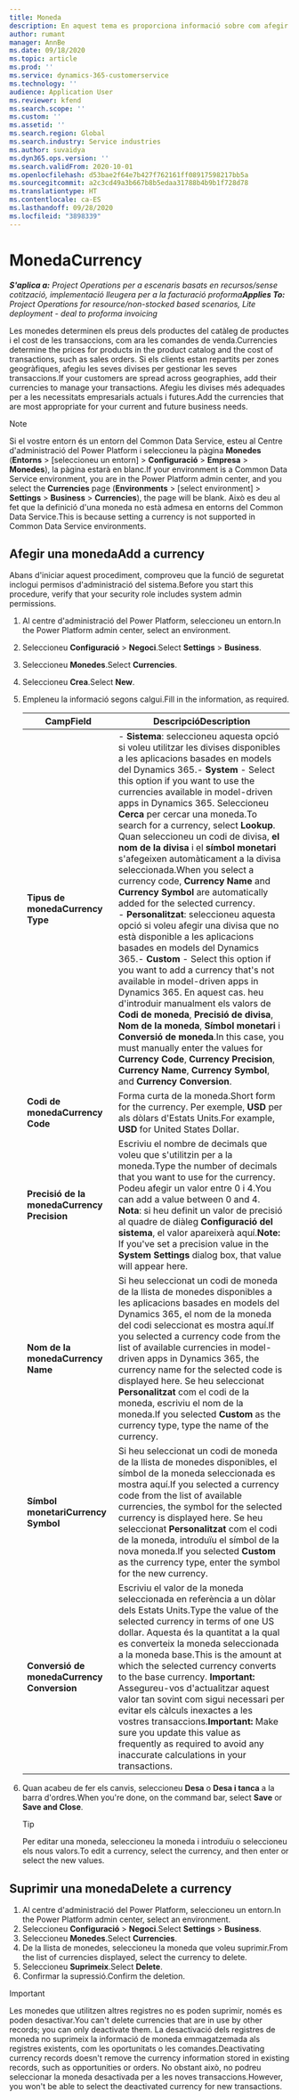 ```yaml
---
title: Moneda
description: En aquest tema es proporciona informació sobre com afegir i suprimir els tipus de moneda al Project Operations.
author: rumant
manager: AnnBe
ms.date: 09/18/2020
ms.topic: article
ms.prod: ''
ms.service: dynamics-365-customerservice
ms.technology: ''
audience: Application User
ms.reviewer: kfend
ms.search.scope: ''
ms.custom: ''
ms.assetid: ''
ms.search.region: Global
ms.search.industry: Service industries
ms.author: suvaidya
ms.dyn365.ops.version: ''
ms.search.validFrom: 2020-10-01
ms.openlocfilehash: d53bae2f64e7b427f762161ff08917598217bb5a
ms.sourcegitcommit: a2c3cd49a3b667b8b5edaa31788b4b9b1f728d78
ms.translationtype: HT
ms.contentlocale: ca-ES
ms.lasthandoff: 09/28/2020
ms.locfileid: "3898339"
---
```

# <a name="currency"></a><span data-ttu-id="fed5b-103">Moneda</span><span class="sxs-lookup"><span data-stu-id="fed5b-103">Currency</span></span>

<span data-ttu-id="fed5b-104">_**S'aplica a:** Project Operations per a escenaris basats en recursos/sense cotització, implementació lleugera per a la facturació proforma_</span><span class="sxs-lookup"><span data-stu-id="fed5b-104">_**Applies To:** Project Operations for resource/non-stocked based scenarios, Lite deployment - deal to proforma invoicing_</span></span>

<span data-ttu-id="fed5b-105">Les monedes determinen els preus dels productes del catàleg de productes i el cost de les transaccions, com ara les comandes de venda.</span><span class="sxs-lookup"><span data-stu-id="fed5b-105">Currencies determine the prices for products in the product catalog and the cost of transactions, such as sales orders.</span></span> <span data-ttu-id="fed5b-106">Si els clients estan repartits per zones geogràfiques, afegiu les seves divises per gestionar les seves transaccions.</span><span class="sxs-lookup"><span data-stu-id="fed5b-106">If your customers are spread across geographies, add their currencies to manage your transactions.</span></span> <span data-ttu-id="fed5b-107">Afegiu les divises més adequades per a les necessitats empresarials actuals i futures.</span><span class="sxs-lookup"><span data-stu-id="fed5b-107">Add the currencies that are most appropriate for your current and future business needs.</span></span>  

> [!NOTE]
> <span data-ttu-id="fed5b-108">Si el vostre entorn és un entorn del Common Data Service, esteu al Centre d'administració del Power Platform i seleccioneu la pàgina **Monedes** (**Entorns** > [seleccioneu un entorn] > **Configuració** > **Empresa** > **Monedes**), la pàgina estarà en blanc.</span><span class="sxs-lookup"><span data-stu-id="fed5b-108">If your environment is a Common Data Service environment, you are in the Power Platform admin center, and you select the **Currencies** page (**Environments** > [select environment] > **Settings** > **Business** > **Currencies**), the page will be blank.</span></span> <span data-ttu-id="fed5b-109">Això es deu al fet que la definició d'una moneda no està admesa en entorns del Common Data Service.</span><span class="sxs-lookup"><span data-stu-id="fed5b-109">This is because setting a currency is not supported in Common Data Service environments.</span></span>

## <a name="add-a-currency"></a><span data-ttu-id="fed5b-110">Afegir una moneda</span><span class="sxs-lookup"><span data-stu-id="fed5b-110">Add a currency</span></span>  
<span data-ttu-id="fed5b-111">Abans d'iniciar aquest procediment, comproveu que la funció de seguretat inclogui permisos d'administració del sistema.</span><span class="sxs-lookup"><span data-stu-id="fed5b-111">Before you start this procedure, verify that your security role includes system admin permissions.</span></span> 

1. <span data-ttu-id="fed5b-112">Al centre d'administració del Power Platform, seleccioneu un entorn.</span><span class="sxs-lookup"><span data-stu-id="fed5b-112">In the Power Platform admin center, select an environment.</span></span> 
2. <span data-ttu-id="fed5b-113">Seleccioneu **Configuració** > **Negoci**.</span><span class="sxs-lookup"><span data-stu-id="fed5b-113">Select **Settings** > **Business**.</span></span>
3. <span data-ttu-id="fed5b-114">Seleccioneu **Monedes**.</span><span class="sxs-lookup"><span data-stu-id="fed5b-114">Select **Currencies**.</span></span>  
4. <span data-ttu-id="fed5b-115">Seleccioneu **Crea**.</span><span class="sxs-lookup"><span data-stu-id="fed5b-115">Select **New**.</span></span>  
5. <span data-ttu-id="fed5b-116">Empleneu la informació segons calgui.</span><span class="sxs-lookup"><span data-stu-id="fed5b-116">Fill in the information, as required.</span></span>  


   |          <span data-ttu-id="fed5b-117">Camp</span><span class="sxs-lookup"><span data-stu-id="fed5b-117">Field</span></span>          |                                                                                                                                                                                                                                                                                                                                                                            <span data-ttu-id="fed5b-118">Descripció</span><span class="sxs-lookup"><span data-stu-id="fed5b-118">Description</span></span>                                                                                                                                                                                                                                                                                                                                                                            |
   |-------------------------|-------------------------------------------------------------------------------------------------------------------------------------------------------------------------------------------------------------------------------------------------------------------------------------------------------------------------------------------------------------------------------------------------------------------------------------------------------------------------------------------------------------------------------------------------------------------------------------------------------------------------------------------------------------------------------------------------------------------------------------------------------------------|
   |    <span data-ttu-id="fed5b-119">**Tipus de moneda**</span><span class="sxs-lookup"><span data-stu-id="fed5b-119">**Currency Type**</span></span>    | <span data-ttu-id="fed5b-120">- **Sistema**: seleccioneu aquesta opció si voleu utilitzar les divises disponibles a les aplicacions basades en models del Dynamics 365.</span><span class="sxs-lookup"><span data-stu-id="fed5b-120">- **System** - Select this option if you want to use the currencies available in model-driven apps in Dynamics 365.</span></span> <span data-ttu-id="fed5b-121">Seleccioneu **Cerca** per cercar una moneda.</span><span class="sxs-lookup"><span data-stu-id="fed5b-121">To search for a currency,  select **Lookup**.</span></span> <span data-ttu-id="fed5b-122">Quan seleccioneu un codi de divisa, **el nom de la divisa** i el **símbol monetari** s'afegeixen automàticament a la divisa seleccionada.</span><span class="sxs-lookup"><span data-stu-id="fed5b-122">When you select a currency code, **Currency Name** and **Currency Symbol** are automatically added for the selected currency.</span></span><br /><span data-ttu-id="fed5b-123">- **Personalitzat**: seleccioneu aquesta opció si voleu afegir una divisa que no està disponible a les aplicacions basades en models del Dynamics 365.</span><span class="sxs-lookup"><span data-stu-id="fed5b-123">- **Custom** - Select this option if you want to add a currency that's not available in model-driven apps in Dynamics 365.</span></span> <span data-ttu-id="fed5b-124">En aquest cas. heu d'introduir manualment els valors de **Codi de moneda**, **Precisió de divisa**, **Nom de la moneda**, **Símbol monetari** i **Conversió de moneda**.</span><span class="sxs-lookup"><span data-stu-id="fed5b-124">In this case, you must manually enter the values for **Currency Code**, **Currency Precision**, **Currency Name**, **Currency Symbol**, and **Currency Conversion**.</span></span> |
   |    <span data-ttu-id="fed5b-125">**Codi de moneda**</span><span class="sxs-lookup"><span data-stu-id="fed5b-125">**Currency Code**</span></span>    |                                                                                                                                                                                                                                                                                                                                            <span data-ttu-id="fed5b-126">Forma curta de la moneda.</span><span class="sxs-lookup"><span data-stu-id="fed5b-126">Short form for the currency.</span></span> <span data-ttu-id="fed5b-127">Per exemple, **USD** per als dòlars d'Estats Units.</span><span class="sxs-lookup"><span data-stu-id="fed5b-127">For example, **USD** for United States Dollar.</span></span>                                                                                                                                                                                                                                                                                                                                            |
   | <span data-ttu-id="fed5b-128">**Precisió de la moneda**</span><span class="sxs-lookup"><span data-stu-id="fed5b-128">**Currency Precision**</span></span>  |                                                                                                                                                                                  <span data-ttu-id="fed5b-129">Escriviu el nombre de decimals que voleu que s'utilitzin per a la moneda.</span><span class="sxs-lookup"><span data-stu-id="fed5b-129">Type the number of decimals that you want to use for the currency.</span></span>  <span data-ttu-id="fed5b-130">Podeu afegir un valor entre 0 i 4.</span><span class="sxs-lookup"><span data-stu-id="fed5b-130">You can add a value between 0 and 4.</span></span> <span data-ttu-id="fed5b-131">**Nota**: si heu definit un valor de precisió al quadre de diàleg **Configuració del sistema**, el valor apareixerà aquí.</span><span class="sxs-lookup"><span data-stu-id="fed5b-131">**Note:**  If you've set a precision value in the **System Settings** dialog box, that value will appear here.</span></span>                                                                                                                                                                                  |
   |    <span data-ttu-id="fed5b-132">**Nom de la moneda**</span><span class="sxs-lookup"><span data-stu-id="fed5b-132">**Currency Name**</span></span>    |                                                                                                                                                                                                                                         <span data-ttu-id="fed5b-133">Si heu seleccionat un codi de moneda de la llista de monedes disponibles a les aplicacions basades en models del Dynamics 365, el nom de la moneda del codi seleccionat es mostra aquí.</span><span class="sxs-lookup"><span data-stu-id="fed5b-133">If you selected a currency code from the list of available currencies in model-driven apps in Dynamics 365, the currency name for the selected code is displayed here.</span></span> <span data-ttu-id="fed5b-134">Se heu seleccionat **Personalitzat** com el codi de la moneda, escriviu el nom de la moneda.</span><span class="sxs-lookup"><span data-stu-id="fed5b-134">If you selected **Custom** as the currency type, type the name of the currency.</span></span>                                                                                                                                                                                                                                          |
   |   <span data-ttu-id="fed5b-135">**Símbol monetari**</span><span class="sxs-lookup"><span data-stu-id="fed5b-135">**Currency Symbol**</span></span>   |                                                                                                                                                                                                                                                                      <span data-ttu-id="fed5b-136">Si heu seleccionat un codi de moneda de la llista de monedes disponibles, el símbol de la moneda seleccionada es mostra aquí.</span><span class="sxs-lookup"><span data-stu-id="fed5b-136">If you selected a currency code from the list of available currencies, the symbol for the selected currency is displayed here.</span></span> <span data-ttu-id="fed5b-137">Se heu seleccionat **Personalitzat** com el codi de la moneda, introduïu el símbol de la nova moneda.</span><span class="sxs-lookup"><span data-stu-id="fed5b-137">If you selected **Custom** as the currency type, enter the symbol for the new currency.</span></span>                                                                                                                                                                                                                                                                       |
   | <span data-ttu-id="fed5b-138">**Conversió de moneda**</span><span class="sxs-lookup"><span data-stu-id="fed5b-138">**Currency Conversion**</span></span> |                                                                                                                                                                                                                                     <span data-ttu-id="fed5b-139">Escriviu el valor de la moneda seleccionada en referència a un dòlar dels Estats Units.</span><span class="sxs-lookup"><span data-stu-id="fed5b-139">Type the value of the selected currency in terms of one US dollar.</span></span> <span data-ttu-id="fed5b-140">Aquesta és la quantitat a la qual es converteix la moneda seleccionada a la moneda base.</span><span class="sxs-lookup"><span data-stu-id="fed5b-140">This is the amount at which the selected currency converts to the base currency.</span></span> <span data-ttu-id="fed5b-141">**Important:** Assegureu-vos d'actualitzar aquest valor tan sovint com sigui necessari per evitar els càlculs inexactes a les vostres transaccions.</span><span class="sxs-lookup"><span data-stu-id="fed5b-141">**Important:**  Make sure you update this value as frequently as required to avoid any inaccurate calculations in your transactions.</span></span>                                                                                                                                                                                                                                      |


6. <span data-ttu-id="fed5b-142">Quan acabeu de fer els canvis, seleccioneu **Desa** o **Desa i tanca** a la barra d'ordres.</span><span class="sxs-lookup"><span data-stu-id="fed5b-142">When you're done, on the command bar, select **Save** or **Save and Close**.</span></span>  

   > [!TIP]
   >  <span data-ttu-id="fed5b-143">Per editar una moneda, seleccioneu la moneda i introduïu o seleccioneu els nous valors.</span><span class="sxs-lookup"><span data-stu-id="fed5b-143">To edit a currency, select the currency, and then enter or select the new values.</span></span>  

## <a name="delete-a-currency"></a><span data-ttu-id="fed5b-144">Suprimir una moneda</span><span class="sxs-lookup"><span data-stu-id="fed5b-144">Delete a currency</span></span>  

1. <span data-ttu-id="fed5b-145">Al centre d'administració del Power Platform, seleccioneu un entorn.</span><span class="sxs-lookup"><span data-stu-id="fed5b-145">In the Power Platform admin center, select an environment.</span></span> 
2. <span data-ttu-id="fed5b-146">Seleccioneu **Configuració** > **Negoci**.</span><span class="sxs-lookup"><span data-stu-id="fed5b-146">Select **Settings** > **Business**.</span></span>
3. <span data-ttu-id="fed5b-147">Seleccioneu **Monedes**.</span><span class="sxs-lookup"><span data-stu-id="fed5b-147">Select **Currencies**.</span></span>  
4. <span data-ttu-id="fed5b-148">De la llista de monedes, seleccioneu la moneda que voleu suprimir.</span><span class="sxs-lookup"><span data-stu-id="fed5b-148">From the list of currencies displayed, select the currency to delete.</span></span>  
5. <span data-ttu-id="fed5b-149">Seleccioneu **Suprimeix**.</span><span class="sxs-lookup"><span data-stu-id="fed5b-149">Select **Delete**.</span></span>  
6. <span data-ttu-id="fed5b-150">Confirmar la supressió.</span><span class="sxs-lookup"><span data-stu-id="fed5b-150">Confirm the deletion.</span></span>  

> [!IMPORTANT]
>  <span data-ttu-id="fed5b-151">Les monedes que utilitzen altres registres no es poden suprimir, només es poden desactivar.</span><span class="sxs-lookup"><span data-stu-id="fed5b-151">You can't delete currencies that are in use by other records; you can only deactivate them.</span></span> <span data-ttu-id="fed5b-152">La desactivació dels registres de moneda no suprimeix la informació de moneda emmagatzemada als registres existents, com les oportunitats o les comandes.</span><span class="sxs-lookup"><span data-stu-id="fed5b-152">Deactivating currency records doesn't remove the currency information stored in existing records, such as opportunities or orders.</span></span> <span data-ttu-id="fed5b-153">No obstant això, no podreu seleccionar la moneda desactivada per a les noves transaccions.</span><span class="sxs-lookup"><span data-stu-id="fed5b-153">However, you won't be able to select the deactivated currency for new transactions.</span></span>  

